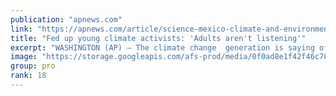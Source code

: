 ```yaml
---
publication: "apnews.com"
link: "https://apnews.com/article/science-mexico-climate-and-environment-government-politics-543dafba41cd5da908d47195ec5255a2"
title: "Fed up young climate activists: 'Adults aren't listening'"
excerpt: "WASHINGTON (AP) — The climate change  generation is saying officials are talking too much, listening too little and acting even less. And they are fed up. "
image: "https://storage.googleapis.com/afs-prod/media/0f0ad8e1f42f46c782d122c839181ebe/3000.jpeg"
group: pro
rank: 18
---
```

